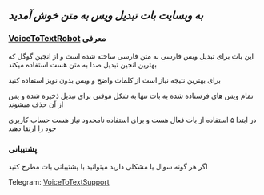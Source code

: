 ## _به وبسایت بات تبدیل ویس به متن خوش آمدید_



### [VoiceToTextRobot](https://t.me/VoiceToTextRobot) معرفی


این بات برای تبدیل ویس فارسی به متن فارسی ساخته شده است
و از انجین گوگل که بهترین انجین تبدیل صدا به متن هست استفاده میکند

برای بهترین نتیجه نیاز است از کلمات واضح و ویس بدون نویز استفاده کنید

تمام ویس های فرستاده شده به بات تنها به شکل موقتی برای تبدیل ذخیره شده و پس از آن حذف میشوند

در ابتدا ۵ استفاده از بات فعال هست و برای استفاده نامحدود نیاز هست حساب کاربری خود را ارتقا دهید





### پشتیبانی

اگر هر گونه سوال یا مشکلی دارید میتوانید با پشتیبانی بات مطرح کنید

Telegram:  [VoiceToTextSupport](https://t.me/VoiceToTextSupport)
